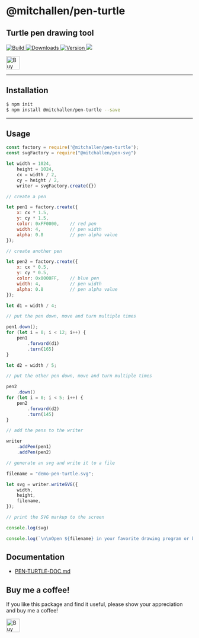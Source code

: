 @mitchallen/pen-turtle
==
Turtle pen drawing tool
--
<p>

<a href="https://npmjs.org/package/@mitchallen/pen-turtle">
    <img src="https://img.shields.io/github/actions/workflow/status/mitchallen/drawing-kit/check.yaml" alt="Build">
</a>

<a href="https://npmjs.org/package/@mitchallen/pen-turtle">
    <img src="http://img.shields.io/npm/dt/@mitchallen/pen-turtle.svg?style=flat-square" alt="Downloads">
</a>

  <a href="https://npmjs.org/package/@mitchallen/pen-turtle">
    <img src="http://img.shields.io/npm/v/@mitchallen/pen-turtle.svg?style=flat-square" alt="Version">
  </a>
  
  <a href="https://npmjs.org/package/@mitchallen/pen-turtle">
    <img src="https://img.shields.io/github/license/mitchallen/drawing-kit.svg">
  </a>

  <br />

  <a href='https://ko-fi.com/A0A0KEIOY' target='_blank'><img height='36' style='border:0px;height:36px;' src='https://storage.ko-fi.com/cdn/kofi3.png?v=3' border='0' alt='Buy Me a Coffee at ko-fi.com' /></a>
  
</p>

* * *

## Installation

```sh
$ npm init
$ npm install @mitchallen/pen-turtle --save
```

* * *

## Usage

```js
const factory = require('@mitchallen/pen-turtle');
const svgFactory = require("@mitchallen/pen-svg")

let width = 1024,
    height = 1024,
    cx = width / 2,
    cy = height / 2,
    writer = svgFactory.create({})

// create a pen

let pen1 = factory.create({
    x: cx * 1.5,
    y: cy * 1.5,
    color: 0xFF0000,    // red pen
    width: 4,           // pen width 
    alpha: 0.8          // pen alpha value
});

// create another pen

let pen2 = factory.create({
    x: cx * 0.5,
    y: cy * 0.5,
    color: 0x0000FF,    // blue pen
    width: 4,           // pen width 
    alpha: 0.8          // pen alpha value
});

let d1 = width / 4;

// put the pen down, move and turn multiple times

pen1.down();
for (let i = 0; i < 12; i++) {
    pen1
        .forward(d1)
        .turn(165)
}

let d2 = width / 5;

// put the other pen down, move and turn multiple times

pen2
    .down()
for (let i = 0; i < 5; i++) {
    pen2
        .forward(d2)
        .turn(145)
}

// add the pens to the writer

writer
    .addPen(pen1)
    .addPen(pen2)

// generate an svg and write it to a file

filename = "demo-pen-turtle.svg";

let svg = writer.writeSVG({
    width,
    height,
    filename,
});

// print the SVG markup to the screen

console.log(svg)

console.log(`\n\nOpen ${filename} in your favorite drawing program or browser.\n\n`)

```

## Documentation

* [PEN-TURTLE-DOC.md](https://github.com/mitchallen/drawing-kit/blob/main/packages/pen-turtle/PEN-TURTLE-DOC.md)

## Buy me a coffee!

If you like this package and find it useful, please show your appreciation and buy me a coffee!

<a href='https://ko-fi.com/A0A0KEIOY' target='_blank'><img height='36' style='border:0px;height:36px;' src='https://storage.ko-fi.com/cdn/kofi2.png?v=3' border='0' alt='Buy Me a Coffee at ko-fi.com' /></a>